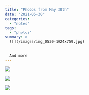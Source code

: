 ```yaml
---
title: "Photos from May 30th"
date: "2021-05-30"
categories: 
  - "notes"
tags: 
  - "photos"
summary: >
  ![](/images/img_0530-1024x759.jpg)
  
  
  And more
---
```


![](/images/img_0530-1024x759.jpg)

![](/images/img_0523-1024x681.jpg)

![](/images/img_0532-1024x721.jpg)
